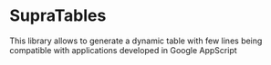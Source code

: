 # SupraTables
This library allows to generate a dynamic table with few lines being compatible with applications developed in Google AppScript
